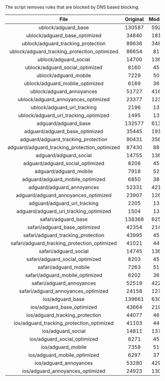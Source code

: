 The script removes rules that are blocked by DNS based blocking.


| File | Original | Modified |
|:----:|:-----:|:-----:|
| ublock/adguard_base | 130587 | 59281 |
| ublock/adguard_base_optimized | 34840 | 18106 |
| ublock/adguard_tracking_protection | 89636 | 34875 |
| ublock/adguard_tracking_protection_optimized | 86654 | 8112 |
| ublock/adguard_social | 14700 | 13635 |
| ublock/adguard_social_optimized | 8160 | 4529 |
| ublock/adguard_mobile | 7229 | 5083 |
| ublock/adguard_mobile_optimized | 6169 | 3630 |
| ublock/adguard_annoyances | 51727 | 41646 |
| ublock/adguard_annoyances_optimized | 23377 | 12340 |
| ublock/adguard_url_tracking | 2196 | 1337 |
| ublock/adguard_url_tracking_optimized | 1495 | 1334 |
| adguard/adguard_base | 132577 | 61331 |
| adguard/adguard_base_optimized | 35445 | 19146 |
| adguard/adguard_tracking_protection | 90431 | 35612 |
| adguard/adguard_tracking_protection_optimized | 87430 | 8833 |
| adguard/adguard_social | 14755 | 13695 |
| adguard/adguard_social_optimized | 8206 | 4575 |
| adguard/adguard_mobile | 7918 | 5264 |
| adguard/adguard_mobile_optimized | 6850 | 3804 |
| adguard/adguard_annoyances | 52331 | 42171 |
| adguard/adguard_annoyances_optimized | 23907 | 12624 |
| adguard/adguard_url_tracking | 2205 | 1345 |
| adguard/adguard_url_tracking_optimized | 1504 | 1342 |
| safari/adguard_base | 138368 | 62562 |
| safari/adguard_base_optimized | 42354 | 21411 |
| safari/adguard_tracking_protection | 43995 | 4596 |
| safari/adguard_tracking_protection_optimized | 41021 | 4447 |
| safari/adguard_social | 14745 | 13679 |
| safari/adguard_social_optimized | 8203 | 4562 |
| safari/adguard_mobile | 7263 | 5122 |
| safari/adguard_mobile_optimized | 6202 | 3663 |
| safari/adguard_annoyances | 52519 | 42279 |
| safari/adguard_annoyances_optimized | 24158 | 12707 |
| ios/adguard_base | 139661 | 63071 |
| ios/adguard_base_optimized | 43664 | 21917 |
| ios/adguard_tracking_protection | 44077 | 4604 |
| ios/adguard_tracking_protection_optimized | 41103 | 4455 |
| ios/adguard_social | 14811 | 13718 |
| ios/adguard_social_optimized | 8271 | 4583 |
| ios/adguard_mobile | 7358 | 5166 |
| ios/adguard_mobile_optimized | 6297 | 3704 |
| ios/adguard_annoyances | 53280 | 42931 |
| ios/adguard_annoyances_optimized | 24923 | 13026 |